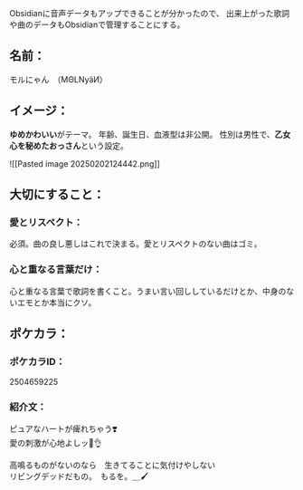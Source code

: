 Obsidianに音声データもアップできることが分かったので、
出来上がった歌詞や曲のデータもObsidianで管理することにする。

## 名前：
モルにゃん　（MΘLNyäИ）

## イメージ：
**ゆめかわいい**がテーマ。
年齢、誕生日、血液型は非公開。
性別は男性で、**乙女心を秘めたおっさん**という設定。

![[Pasted image 20250202124442.png]]

## 大切にすること：
### 愛とリスペクト：
必須。曲の良し悪しはこれで決まる。愛とリスペクトのない曲はゴミ。
### 心と重なる言葉だけ：
心と重なる言葉で歌詞を書くこと。うまい言い回ししているだけとか、中身のないエモとか本当にクソ。

## ポケカラ：
### ポケカラID：
2504659225
### 紹介文：
ピュアなハートが痺れちゃう❣️  
愛の刺激が心地よしッ🥹👌

高鳴るものがないのなら　生きてることに気付けやしない  
リビングデッドだもの。　もるを。＿🖌
